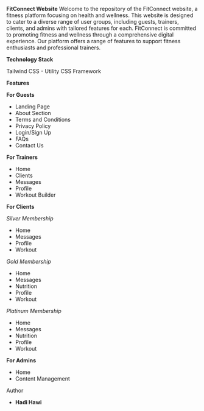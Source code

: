 **FitConnect Website**
Welcome to the repository of the FitConnect website, a fitness platform focusing on health and wellness. This website is designed to cater to a diverse range of user groups, including guests, trainers, clients, and admins with tailored features for each.
FitConnect is committed to promoting fitness and wellness through a comprehensive digital experience. Our platform offers a range of features to support fitness enthusiasts and professional trainers.

**Technology Stack**

Tailwind CSS - Utility CSS Framework

**Features**

**For Guests**
- Landing Page
- About Section
- Terms and Conditions
- Privacy Policy
- Login/Sign Up
- FAQs
- Contact Us

**For Trainers**
- Home
- Clients
- Messages
- Profile
- Workout Builder

**For Clients**

*Silver Membership*
- Home
- Messages
- Profile
- Workout

*Gold Membership*
- Home
- Messages
- Nutrition
- Profile
- Workout

*Platinum Membership*
- Home
- Messages
- Nutrition
- Profile
- Workout
      
**For Admins**
- Home
- Content Management

Author
- **Hadi Hawi** 

